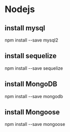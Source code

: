 # Nodejs


## install mysql
npm install --save mysql2

## install sequelize
npm install --save sequelize

## install MongoDB
npm install --save mongodb

## install Mongoose
npm install --save mongoose
